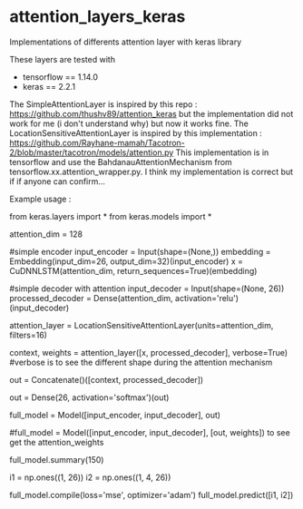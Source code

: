 # attention_layers_keras
Implementations of differents attention layer with keras library

These layers are tested with 
- tensorflow == 1.14.0
- keras == 2.2.1

The SimpleAttentionLayer is inspired by this repo : 
https://github.com/thushv89/attention_keras
but the implementation did not work for me (i don't understand why) but now it works fine. 
The LocationSensitiveAttentionLayer is inspired by this implementation : 
https://github.com/Rayhane-mamah/Tacotron-2/blob/master/tacotron/models/attention.py
This implementation is in tensorflow and use the BahdanauAttentionMechanism from tensorflow.xx.attention_wrapper.py. 
I think my implementation is correct but if if anyone can confirm...

Example usage : 

from keras.layers import *
from keras.models import *

attention_dim = 128

#simple encoder
input_encoder = Input(shape=(None,))
embedding = Embedding(input_dim=26, output_dim=32)(input_encoder)
x = CuDNNLSTM(attention_dim, return_sequences=True)(embedding)

#simple decoder with attention
input_decoder = Input(shape=(None, 26))  
processed_decoder = Dense(attention_dim, activation='relu')(input_decoder)

attention_layer = LocationSensitiveAttentionLayer(units=attention_dim, filters=16)

context, weights = attention_layer([x, processed_decoder], verbose=True) #verbose is to see the different shape during the attention mechanism

out = Concatenate()([context, processed_decoder])

out = Dense(26, activation='softmax')(out)

full_model = Model([input_encoder, input_decoder], out)

#full_model = Model([input_encoder, input_decoder], [out, weights]) to see get the attention_weights 


full_model.summary(150)

i1 = np.ones((1, 26))
i2 = np.ones((1, 4, 26))

full_model.compile(loss='mse', optimizer='adam')
full_model.predict([i1, i2])
